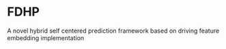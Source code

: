 # FDHP
A novel hybrid self centered prediction framework based on driving feature embedding implementation
